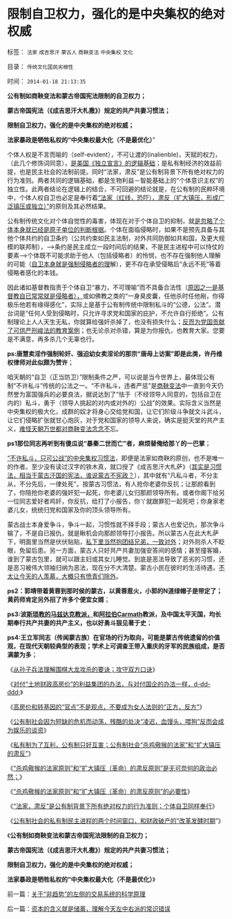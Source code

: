 # 限制自卫权力，强化的是中央集权的绝对权威

标签： `法家` `成吉思汗` `蒙古人` `商鞅变法` `中央集权` `文化` 

目录： `传统文化国民劣根性`

时间： `2014-01-18 21:13:35`

**公有制如商鞅变法和蒙古帝国宪法限制的自卫权力；**

**蒙古帝国宪法（《成吉思汗大札撒》）规定的共产共妻习惯法；**

**限制自卫权力，强化的是中央集权的绝对权威；**

**法家暴政是牺牲私权的“中央集权最大化（不是最优化）**”

个体人权是不言而喻的（self-evident），不可让渡的(inalienble)，天赋的权力，（此几个修饰词同意），[是美国《独立宣言》的逻辑基础](../../../2012/3/3/美国电影《爱国者》中的革命，改良，独立的法学概念.md)；是私有制经济的效益前提，也是民主社会的法制前提。同时“法家，肃反”是公有制背景下所有绝对权力的行为准则。两者共同的逻辑基础，都是生物利益－智能基础上的“个体意识主权”的独立性。此两者结论在逻辑上的结合，不可回避的结论就是，在公有制的民粹环境中，个体人权自卫也必定是奉行着[“法家（红线，恐吓），肃反（扩大镇压，形成广泛镇压或独立）”](../../../2014/1/4/公有制社会“杀鸡儆猴的法家”和“扩大镇压的肃反”的政治必要性.md)的原则及其必然结果。

公有制传统文化对个体自觉性的毒害，体现在对于个体自卫的抑制，就[是忽略了个体本身就已经是原子单位的判断根据](../../../2010/1/21/人权是价值判断的原子单位.md)。个体在面临侵略时，如果不是预先具备与其他个体共约的自卫条约（公共约束如民主法制，对外共同防御如共和国，及更大规模的联邦制），——>条约是民主成立一段时间后的结果，不是民主进程中可以恃仗的要素——>个体既不可能求助于他人（包括侵略者）的怜悯，也不存在强制他人理解的可能（[自卫本身就是强制侵略者的理](../../../2014/1/12/自卫就是对侵略的镇压，及人道主义的遗憾（regret）.md)解），更不存在承受侵略后“永远不死”等着侵略者感化的本钱。

因此诸如基督教指责于个体自卫“暴力，不可理喻”而不具备合法性（[原因之一是基督教自已常常就是侵略者），](../../../2013/11/22/彼此压服对方的“真理之争”最终导致宗教战争.md)或如佛教之类的“一身臭皮囊，任他杀时任他剐，你得极乐他若有缘得感化”，实际上是基于公有制传统中限制私斗的“公德，公法”。潜台词是“任何人受到侵略时，只允许寻求党和国家的庇护，不允许自行拒绝”。公有制理论上人人天生无私，你就算给强奸杀掉了，也没有损失什么；[反而为党国贡献了可供严刑峻法的教育案例](../../../2014/1/4/公有制社会“杀鸡儆猴的法家”和“扩大镇压的肃反”的政治必要性.md)；也无论杀对杀错，算是为你报仇，也教育大家。您要是不满意，再多杀几个无辜也行。

**ps:唐慧卖淫作强制轮奸、强迫幼女卖淫论的那宗“唐母上访案”即是此类，许丹维权律师对此似颇为赞许**；

咱天朝的“自卫（正当防卫）”限制条件之严，可以说是当今世界上，最体现公有制“不许私斗”传统的公法之一。“不许私斗，违者严惩”是[商鞅变法](../../../2013/2/22/法家暴政不嫌恶法多；赵高新政完善时即亡国灭种之日.md)中一直到今天仍然誉为富国强兵的必要良法，据说达到了“怯于（不经领导人同意的，包括自卫在内的）私斗，勇于（领导人挑起的对内或对外的）公战”的效果。实际含义当然是中央集权的极大化，成群的奴才将身心交给党和国，让它们阶级斗争就文斗武斗，让它们侵略扩张就甘心炮灰，对于党和国家的领导人来说，确实是挺天堂的共产主义，[难怪天朝万世都对商鞅变法念念不](../../../2010/6/8/民主和专制优劣比较约束定理;商鞅变法和最失败的法家.md)忘。

**ps1那位同志再听到有傻瓜说“暴秦二世而亡”者，麻烦替俺给那丫的一巴掌**；

[“不许私斗，只可公战”的中央集权习惯法](http://darthvad.blog.163.com/blog/static/5339947020111128253230/)，即便是法家如商鞅的原创，也不是唯一的作者。至少没有读过汉字的铁木真，就口授了《成吉思汗大札萨》（[其实是习惯法，相当于蒙古汗国的宪法，谁说蒙古不宪政？](../../../2013/11/11/社会契约论不是民主的启蒙，及现代民主的真正起点.md)），其中就有“凡私斗者，不分主从，不分先后，一律处死”。按蒙古习惯法，有人抢你老婆你反抗；让那颜看到了，你陪抢你老婆的强奸犯一起死，你老婆儿女归那颜领导所有。或者你阁下给另一位同志爱好者鸡奸，你反抗，给打了小报告，你丫就跟罪犯一起死吧；你身家老婆儿女，统统归党和国家及你的顶头领导所有。

蒙古战士本身爱争斗，争斗一起，习惯性就不择手段；蒙古人也爱记仇，那次争斗输了，不是自已报仇，就是瞅机会向那颜领导打小报告。所以蒙古人在此大札萨下，明面里当然是伏伏贴贴，[私下里当然抱团结兄弟，一致对外](../../../2014/1/12/侵略定义及指控于美国，日本，和蒙古的“侵略”.md)；对外则杀人不眨眼，免留后患。另一方面，蒙古人只好共产共妻加强安答间的感情；甚至撞客婚，谁到了蒙古包里，就可以跟主妇或其女儿睡觉。到底是恶法导致了恶劣的习惯，还是恶习被伟大领袖归纳为恶法，现在分不大清楚。蒙古小民在彼时的生活待遇，[不太让今天的人羡慕，大概只有愤青们除外](../../../2010/7/10/中国传统愤青崇拜德国纳粹.md)。

**ps2：郭靖带着黄蓉到那时侯的蒙古，以黄蓉惹火，小郭的N道绿帽子是带定了；黄药师肯定另外招了许多个便宜女婿**；

**ps3:波[斯琐教的马兹达克教派，](../../../2010/9/10/波斯玛兹达共产主义运动;Zenoaster民主集中制.md)和[阿拉伯Carmath](../../../2010/5/22/仁者无敌话宽容，伊斯兰和阿拉伯帝国.md)教派，及中国太平天国，均长期奉行共产共妻的共产主义，也以好勇斗狠见著于史**；

**ps4:王立军同志（传闻蒙古族）在官场的行为取向，可能是蒙古传统遗留的价值观，在现代天朝较典型的表现；学术上可调查王带入重庆的牙军的民族组成，是否满蒙为多**；

《[从孙子兵法理解围棋大龙攻杀的要诀；攻守双方口诀](../../../2013/12/18/从孙子兵法理解围棋大龙攻杀的要诀；攻守双方口诀.md)》

《[对付“土地财政高房价”的利益集团的办法，与对付国企的办法一样，d-dd-ddd;](../../../2013/12/21/从“计生的顽强”感知“高房价集团的顽固”.md)》

《[高房价和转基因的“官点”不是观点，不要成为女人法则的“正方，反方”](../../../2013/12/24/高房价和转基因的“官点”不是观点.md)》

《[公有制社会因为短缺的危机而动荡，残酷的处决“凌迟，血馒头，喂狗”反而会成为娱乐的谈资](../../../2013/12/27/从孟德斯鸠《论法的精神》理解金正恩的《君主论》.md)》

《[私有制为了互利，公有制只好互害；公有制社会“杀鸡儆猴的法家”和“扩大镇压的肃反”](../../../2013/12/29/私有制为了互利，公有制只好互害.md)》

《[“杀鸡儆猴的法家原则”和“扩大镇压（革命）的肃反原则”是无可奈何的政治必然；](../../../2014/1/1/“杀鸡儆猴的法家原则”和“扩大镇压的肃反原则”.md)》

《[“杀鸡儆猴的法家原则”和“扩大镇压（革命）的肃反原则”的必要性](../../../2014/1/4/公有制社会“杀鸡儆猴的法家”和“扩大镇压的肃反”的政治必要性.md)》

《[“法家，肃反”是公有制背景下所有绝对权力的行为准则；个体自卫同样奉行](../../../2014/1/10/个体自卫同样奉行“法家，肃反”原则.md)》

《[公有制社会的私有制民主进程的两个时间窗口，和财政破产的“改革发酵时期](../../../2014/1/11/大宪章精神“永远的辉格党”的历史轨迹，民主进程的两个时间窗口.md)”》

《**公有制如商鞅变法和蒙古帝国宪法限制的自卫权力；**

**蒙古帝国宪法（《成吉思汗大札撒》）规定的共产共妻习惯法；**

**限制自卫权力，强化的是中央集权的绝对权威；**

**法家暴政是牺牲私权的“中央集权最大化（不是最优化）**》



前一篇：[关于“非趋势”的左侧的交易系统的科学原理](../../../2014/1/17/关于“非趋势”的左侧的交易系统的科学原理.md)

后一篇：[资本的含义就是储蓄，理解今天左中右派的常识错误](../../../2014/1/18/资本的含义就是储蓄，理解今天左中右派的常识错误.md)